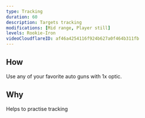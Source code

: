 ```yaml
---
type: Tracking
duration: 60
description: Targets tracking
modifications: [Mid range, Player still]
levels: Rookie-Iron
videoCloudflareID: af46a4254116f924b627a0f464b311fb
---
```


## How

Use any of your favorite auto guns with 1x optic.

## Why

Helps to practise tracking
